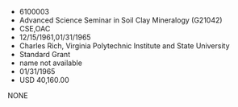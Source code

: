 * 6100003
* Advanced Science Seminar in Soil Clay Mineralogy (G21042)
* CSE,OAC
* 12/15/1961,01/31/1965
* Charles Rich, Virginia Polytechnic Institute and State University
* Standard Grant
*   name not available
* 01/31/1965
* USD 40,160.00

NONE
